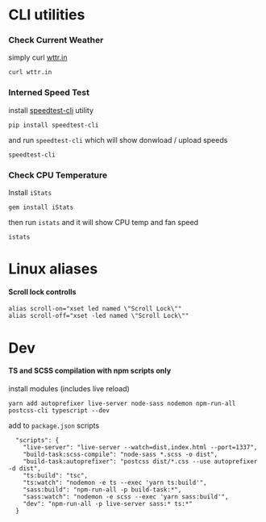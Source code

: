 # CLI utilities

### Check Current Weather

simply curl [wttr.in](https://github.com/chubin/wttr.in)

```
curl wttr.in
```

### Interned Speed Test

install [speedtest-cli](https://github.com/sivel/speedtest-cli) utility

```
pip install speedtest-cli
```

and run `speedtest-cli` which will show donwload / upload speeds

```
speedtest-cli
```

### Check CPU Temperature

Install `iStats`

```
gem install iStats
```

then run `istats` and it will show CPU temp and fan speed

```
istats
```

# Linux aliases

#### Scroll lock controlls

```
alias scroll-on="xset led named \"Scroll Lock\""
alias scroll-off="xset -led named \"Scroll Lock\""
```

# Dev

#### TS and SCSS compilation with npm scripts only

install modules (includes live reload)
```
yarn add autoprefixer live-server node-sass nodemon npm-run-all postcss-cli typescript --dev
```

add to `package.json` scripts
```
  "scripts": {
    "live-server": "live-server --watch=dist,index.html --port=1337",
    "build-task:scss-compile": "node-sass *.scss -o dist",
    "build-task:autoprefixer": "postcss dist/*.css --use autoprefixer -d dist",
    "ts:build": "tsc",
    "ts:watch": "nodemon -e ts --exec 'yarn ts:build'",
    "sass:build": "npm-run-all -p build-task:*",
    "sass:watch": "nodemon -e scss --exec 'yarn sass:build'",
    "dev": "npm-run-all -p live-server sass:* ts:*"
  }
```
